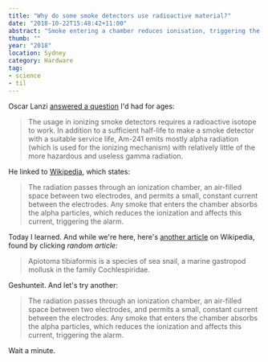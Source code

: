 ```yaml
---
title: "Why do some smoke detectors use radioactive material?"
date: "2018-10-22T15:48:42+11:00"
abstract: "Smoke entering a chamber reduces ionisation, triggering the alarm."
thumb: ""
year: "2018"
location: Sydney
category: Hardware
tag:
- science
- til
---
```

Oscar Lanzi [answered a question] I'd had for ages:

> The usage in ionizing smoke detectors requires a radioactive isotope to work. In addition to a sufficient half-life to make a smoke detector with a suitable service life, Am-241 emits mostly alpha radiation (which is used for the ionizing mechanism) with relatively little of the more hazardous and useless gamma radiation.

He linked to [Wikipedia], which states\:

> The radiation passes through an ionization chamber, an air-filled space between two electrodes, and permits a small, constant current between the electrodes. Any smoke that enters the chamber absorbs the alpha particles, which reduces the ionization and affects this current, triggering the alarm.

Today I learned. And while we're here, here's [another article] on Wikipedia, found by clicking *random article:*

> Apiotoma tibiaformis is a species of sea snail, a marine gastropod mollusk in the family Cochlespiridae.

Geshunteit. And let's try another:

> The radiation passes through an ionization chamber, an air-filled space between two electrodes, and permits a small, constant current between the electrodes. Any smoke that enters the chamber absorbs the alpha particles, which reduces the ionization and affects this current, triggering the alarm.

Wait a minute.

[answered a question]: https://chemistry.stackexchange.com/questions/103264/what-is-the-benefit-of-using-am-241-in-smoke-detectors-even-though-it-is-a-radio "What is the benefit of using Am-241 in smoke detectors even though it is a radioactive element?"
[Wikipedia]: https://en.wikipedia.org/wiki/Americium#Applications
[another article]: https://en.wikipedia.org/wiki/Apiotoma_tibiaformis

